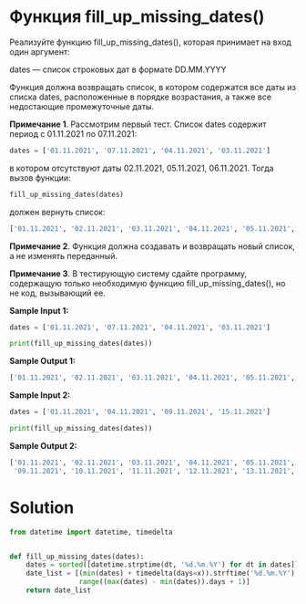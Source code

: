 # Функция fill_up_missing_dates()

Реализуйте функцию fill_up_missing_dates(), которая принимает на вход один аргумент:

dates — список строковых дат в формате DD.MM.YYYY

Функция должна возвращать список, в котором содержатся все даты из списка dates, расположенные в порядке возрастания, а
также все недостающие промежуточные даты.

**Примечание 1**. Рассмотрим первый тест. Список dates содержит период с 01.11.2021 по 07.11.2021:

```python
dates = ['01.11.2021', '07.11.2021', '04.11.2021', '03.11.2021']
```

в котором отсутствуют даты 02.11.2021, 05.11.2021, 06.11.2021. Тогда вызов функции:

```python
fill_up_missing_dates(dates)
```

должен вернуть список:

```python
['01.11.2021', '02.11.2021', '03.11.2021', '04.11.2021', '05.11.2021', '06.11.2021', '07.11.2021']
```

**Примечание 2**. Функция должна создавать и возвращать новый список, а не изменять переданный.

**Примечание 3**. В тестирующую систему сдайте программу, содержащую только необходимую функцию fill_up_missing_dates(),
но не код, вызывающий ее.

**Sample Input 1:**

```python
dates = ['01.11.2021', '07.11.2021', '04.11.2021', '03.11.2021']

print(fill_up_missing_dates(dates))
```

**Sample Output 1:**

```python
['01.11.2021', '02.11.2021', '03.11.2021', '04.11.2021', '05.11.2021', '06.11.2021', '07.11.2021']
```

**Sample Input 2:**

```python
dates = ['01.11.2021', '04.11.2021', '09.11.2021', '15.11.2021']

print(fill_up_missing_dates(dates))
```

**Sample Output 2:**

```python
['01.11.2021', '02.11.2021', '03.11.2021', '04.11.2021', '05.11.2021', '06.11.2021', '07.11.2021', '08.11.2021',
 '09.11.2021', '10.11.2021', '11.11.2021', '12.11.2021', '13.11.2021', '14.11.2021', '15.11.2021']
```

# Solution

```python
from datetime import datetime, timedelta


def fill_up_missing_dates(dates):
    dates = sorted([datetime.strptime(dt, '%d.%m.%Y') for dt in dates])
    date_list = [(min(dates) + timedelta(days=x)).strftime('%d.%m.%Y') for x in
                 range((max(dates) - min(dates)).days + 1)]
    return date_list
```